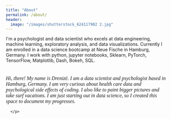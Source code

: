```yaml
---
title: "About"
permalink: /about/
header:
  image: "/images/shutterstock_624117902 2.jpg" 
---
```


I'm a psychologist and data scientist who excels at data engineering, machine learning, exploratory analysis, and data visualizations.
Currently I am enrolled in a data science bootcamp at Neue Fische in Hamburg, Germany.
I work with python, jupyter notebooks, Sklearn, PyTorch, TensorFlow, Matplotlib, Dash, Bokeh, SQL.

<!DOCTYPE html>
<html>
   <head>
      <title>HTML Font</title>
   </head>

   <body>
      <h1></h1>
      <p style = "font-family:georgia,garamond,serif;font-size:16px;font-style:italic;">
        Hi, there! My name is Drenizë. I am a data scientist and psychologist based in Hamburg, Germany. 
        I am very curious about health care data and psychological side effects of coding. I also like to paint bigger pictures and take surf vacations.
        I am just starting out in data science, so I created this space to document my progresses.
       
      </p>
   </body>

</html>
